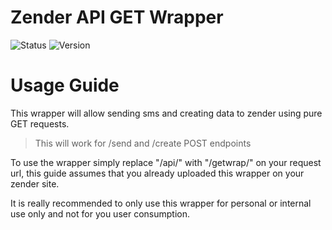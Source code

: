 # Zender API GET Wrapper

![Status](https://img.shields.io/badge/status-released-blue?style=for-the-badge)
![Version](https://img.shields.io/badge/version-1.0-lightgrey?style=for-the-badge)

# Usage Guide

This wrapper will allow sending sms and creating data to zender using pure GET requests.

> This will work for /send and /create POST endpoints

To use the wrapper simply replace "/api/" with "/getwrap/" on your request url, this guide assumes that you already uploaded this wrapper on your zender site.

It is really recommended to only use this wrapper for personal or internal use only and not for you user consumption.